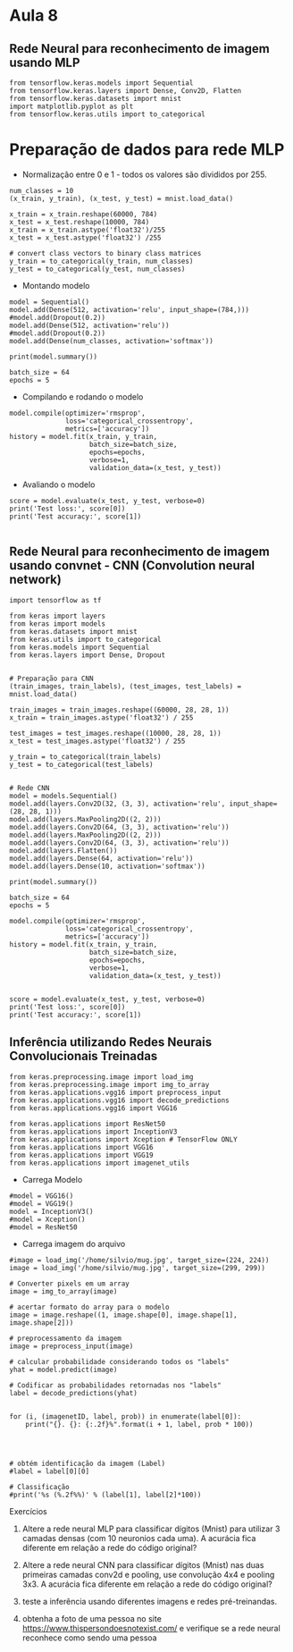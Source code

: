 # Aula 8

## Rede Neural para reconhecimento de imagem usando MLP
```
from tensorflow.keras.models import Sequential
from tensorflow.keras.layers import Dense, Conv2D, Flatten
from tensorflow.keras.datasets import mnist
import matplotlib.pyplot as plt
from tensorflow.keras.utils import to_categorical
```

# Preparação de dados para rede MLP
* Normalização entre 0 e 1 - todos os valores são divididos por 255.
```
num_classes = 10
(x_train, y_train), (x_test, y_test) = mnist.load_data()

x_train = x_train.reshape(60000, 784)
x_test = x_test.reshape(10000, 784)
x_train = x_train.astype('float32')/255
x_test = x_test.astype('float32') /255

# convert class vectors to binary class matrices
y_train = to_categorical(y_train, num_classes)
y_test = to_categorical(y_test, num_classes)
```
* Montando modelo 

```
model = Sequential()
model.add(Dense(512, activation='relu', input_shape=(784,)))
#model.add(Dropout(0.2))
model.add(Dense(512, activation='relu'))
#model.add(Dropout(0.2))
model.add(Dense(num_classes, activation='softmax'))

print(model.summary())

batch_size = 64
epochs = 5
```

* Compilando e rodando o modelo

```
model.compile(optimizer='rmsprop',
              loss='categorical_crossentropy',
              metrics=['accuracy'])
history = model.fit(x_train, y_train,
                    batch_size=batch_size,
                    epochs=epochs,
                    verbose=1,
                    validation_data=(x_test, y_test))
```
* Avaliando o modelo
```
score = model.evaluate(x_test, y_test, verbose=0)
print('Test loss:', score[0])
print('Test accuracy:', score[1])


```

## Rede Neural para reconhecimento de imagem usando convnet - CNN (Convolution neural network)
```
import tensorflow as tf

from keras import layers
from keras import models
from keras.datasets import mnist
from keras.utils import to_categorical
from keras.models import Sequential
from keras.layers import Dense, Dropout


# Preparação para CNN
(train_images, train_labels), (test_images, test_labels) = mnist.load_data()

train_images = train_images.reshape((60000, 28, 28, 1))
x_train = train_images.astype('float32') / 255

test_images = test_images.reshape((10000, 28, 28, 1))
x_test = test_images.astype('float32') / 255

y_train = to_categorical(train_labels)
y_test = to_categorical(test_labels)


# Rede CNN
model = models.Sequential()
model.add(layers.Conv2D(32, (3, 3), activation='relu', input_shape=(28, 28, 1)))
model.add(layers.MaxPooling2D((2, 2)))
model.add(layers.Conv2D(64, (3, 3), activation='relu'))
model.add(layers.MaxPooling2D((2, 2)))
model.add(layers.Conv2D(64, (3, 3), activation='relu'))
model.add(layers.Flatten())
model.add(layers.Dense(64, activation='relu'))
model.add(layers.Dense(10, activation='softmax'))

print(model.summary())

batch_size = 64
epochs = 5

model.compile(optimizer='rmsprop',
              loss='categorical_crossentropy',
              metrics=['accuracy'])
history = model.fit(x_train, y_train,
                    batch_size=batch_size,
                    epochs=epochs,
                    verbose=1,
                    validation_data=(x_test, y_test))


score = model.evaluate(x_test, y_test, verbose=0)
print('Test loss:', score[0])
print('Test accuracy:', score[1])

```

## Inferência utilizando Redes Neurais Convolucionais Treinadas
```
from keras.preprocessing.image import load_img
from keras.preprocessing.image import img_to_array
from keras.applications.vgg16 import preprocess_input
from keras.applications.vgg16 import decode_predictions
from keras.applications.vgg16 import VGG16

from keras.applications import ResNet50
from keras.applications import InceptionV3
from keras.applications import Xception # TensorFlow ONLY
from keras.applications import VGG16
from keras.applications import VGG19
from keras.applications import imagenet_utils
```

* Carrega Modelo
```
#model = VGG16()
#model = VGG19()
model = InceptionV3()
#model = Xception()
#model = ResNet50
```

* Carrega imagem do arquivo
```
#image = load_img('/home/silvio/mug.jpg', target_size=(224, 224))
image = load_img('/home/silvio/mug.jpg', target_size=(299, 299))
```

```
# Converter pixels em um array
image = img_to_array(image)

# acertar formato do array para o modelo
image = image.reshape((1, image.shape[0], image.shape[1], image.shape[2]))

# preprocessamento da imagem
image = preprocess_input(image)

# calcular probabilidade considerando todos os "labels"
yhat = model.predict(image)

# Codificar as probabilidades retornadas nos "labels"
label = decode_predictions(yhat)


for (i, (imagenetID, label, prob)) in enumerate(label[0]):
	print("{}. {}: {:.2f}%".format(i + 1, label, prob * 100))




# obtém identificação da imagem (Label)
#label = label[0][0]

# Classificação
#print('%s (%.2f%%)' % (label[1], label[2]*100))
```

Exercícios
1) Altere a rede neural MLP para classificar dígitos (Mnist) para utilizar 3 camadas densas (com 10 neuronios cada uma). A acurácia fica diferente em relação a rede do código original?

2) Altere a rede neural CNN para classificar dígitos (Mnist) nas duas primeiras camadas conv2d e pooling, use convolução 4x4 e pooling 3x3. A acurácia fica diferente em relação a rede do código original?

3) teste a inferência usando diferentes imagens e redes pré-treinandas.

4) obtenha a foto de uma pessoa no site https://www.thispersondoesnotexist.com/ e verifique se a rede neural reconhece como sendo uma pessoa
